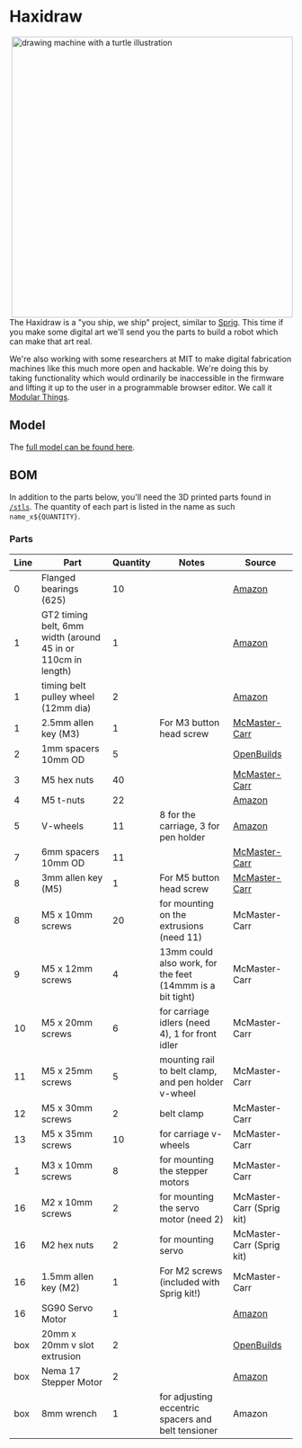 # Haxidraw

<img width="500" alt="drawing machine with a turtle illustration" src="https://cloud-g6sk6by5j-hack-club-bot.vercel.app/0screenshot_2023-04-06_at_1.50.17_pm.png" align="right" />

The Haxidraw is a "you ship, we ship" project, similar to [Sprig](https://sprig.hackclub.com). This time if you make some digital art we'll send you the parts to build a robot which can make that art real.

We're also working with some researchers at MIT to make digital fabrication machines like this much more open and hackable. We're doing this by taking functionality which would ordinarily be inaccessible in the firmware and lifting it up to the user in a programmable browser editor. We call it [Modular Things](https://github.com/modular-things/modular-things).

## Model

The [full model can be found here](https://cad.onshape.com/documents/63bea8a7de5a67f20db27d22/w/8d3bc6b2e7a16d7a1133b3b5/e/b415f757fff520875b42c91b?renderMode=0&uiState=643ecd204eaa6208ded4c597).

## BOM

In addition to the parts below, you'll need the 3D printed parts found in [`/stls`](./stls). The quantity of each part is listed in the name as such `name_x${QUANTITY}`.

### Parts

<!-- todo: add part numbers to mcmaster parts -->

| Line | Part                                                         | Quantity | Notes                                                     | Source                                                                                                                                                                                                                                                                                                                                                                                                                                                   |
| ---- | ------------------------------------------------------------ | -------- | --------------------------------------------------------- | -------------------------------------------------------------------------------------------------------------------------------------------------------------------------------------------------------------------------------------------------------------------------------------------------------------------------------------------------------------------------------------------------------------------------------------------------------- |
| 0    | Flanged bearings (625)                                       | 10       |                                                           | [Amazon](https://www.amazon.com/uxcell-Bearing-5x16x5mm-Shielded-Bearings/dp/B07Z3DXF14/ref=sr_1_3?crid=8AT1M0DQRGMK&keywords=flanged+bearing+625&qid=1676574078&sprefix=flanged+bearing+625%2Caps%2C78&sr=8-3)                                                                                                                                                                                                                                          |
| 1    | GT2 timing belt, 6mm width (around 45 in or 110cm in length) | 1        |                                                           | [Amazon](https://www.amazon.com/Printing-Zeelo-Fiberglass-Rostock-Printers/dp/B08974S1CC/ref=sr_1_1_sspa?crid=396XZ4ZAXMS42&keywords=gt2+timing+belt&qid=1676574964&sprefix=gt2+timing+bel%2Caps%2C107&sr=8-1-spons&psc=1&spLa=ZW5jcnlwdGVkUXVhbGlmaWVyPUExOTkwVktVWlFXWkdVJmVuY3J5cHRlZElkPUEwNTIzMzE3MVE0UEQ2RkcxTEFZRSZlbmNyeXB0ZWRBZElkPUEwNTUzMzUzTk83T1ZPNzdNUFpOJndpZGdldE5hbWU9c3BfYXRmJmFjdGlvbj1jbGlja1JlZGlyZWN0JmRvTm90TG9nQ2xpY2s9dHJ1ZQ==) |
| 1    | timing belt pulley wheel (12mm dia)                          | 2        |                                                           | [Amazon](https://www.amazon.com/WINSINN-Aluminum-Synchronous-Timing-Printer/dp/B077GNZK3J/ref=sr_1_5?crid=1QSGXPNLV7LF3&keywords=5mm%2B20%2Bteeth%2Btiming%2Bpulley%2Bwheel&qid=1680728232&s=industrial&sprefix=gt2%2Btiming%2Bbelt%2Bpulley%2Cindustrial%2C113&sr=1-5&th=1)                                                                                                                                                                             |
| 1    | 2.5mm allen key (M3)                                         | 1        | For M3 button head screw                                  | [McMaster-Carr](https://www.mcmaster.com/allen-keys/l-keys-9/system-of-measurement~metric/size~2-5-mm/)                                                                                                                                                                                                                                                                                                                                                  |
| 2    | 1mm spacers 10mm OD                                          | 5        |                                                           | [OpenBuilds](https://openbuildspartstore.com/precision-shim-10x5x1mm/)                                                                                                                                                                                                                                                                                                                                                                                   |
| 3    | M5 hex nuts                                                  | 40       |                                                           | [McMaster-Carr](https://www.mcmaster.com/nuts/metric-medium-strength-steel-hex-nuts-class-8/thread-size~m5/)                                                                                                                                                                                                                                                                                                                                             |
| 4    | M5 t-nuts                                                    | 22       |                                                           | [Amazon](https://www.amazon.com/Fastener-Nickel-Plated-Sliding-Aluminum-Profile/dp/B086MKNYDS/ref=sr_1_8?crid=21VQGH6T8RDXV&keywords=t+nut&qid=1676574676&sprefix=t+nut%2Caps%2C112&sr=8-8)                                                                                                                                                                                                                                                              |
| 5    | V-wheels                                                     | 11       | 8 for the carriage, 3 for pen holder                      | [Amazon](https://www.amazon.com/V-Shape-Bearing-Accessories-Sliding-Printer/dp/B07NSHH9N4/ref=sr_1_4?crid=18BCJ1C1W468K&keywords=v+wheels&qid=1676574357&sprefix=%2Caps%2C221&sr=8-4)                                                                                                                                                                                                                                                                    |
| 7    | 6mm spacers 10mm OD                                          | 11       |                                                           | [McMaster-Carr](https://www.mcmaster.com/spacers/system-of-measurement~metric/for-screw-size~m5/length~6-mm/od~10mm/)                                                                                                                                                                                                                                                                                                                                    |
| 8    | 3mm allen key (M5)                                           | 1        | For M5 button head screw                                  | [McMaster-Carr](https://www.mcmaster.com/allen-keys/l-keys-9/system-of-measurement~metric/size~5-mm/)                                                                                                                                                                                                                                                                                                                                                    |
| 8    | M5 x 10mm screws                                             | 20       | for mounting on the extrusions (need 11)                  | McMaster-Carr                                                                                                                                                                                                                                                                                                                                                                                                                                            |
| 9    | M5 x 12mm screws                                             | 4        | 13mm could also work, for the feet (14mmm is a bit tight) | McMaster-Carr                                                                                                                                                                                                                                                                                                                                                                                                                                            |
| 10   | M5 x 20mm screws                                             | 6        | for carriage idlers (need 4), 1 for front idler           | McMaster-Carr                                                                                                                                                                                                                                                                                                                                                                                                                                            |
| 11   | M5 x 25mm screws                                             | 5        | mounting rail to belt clamp, and pen holder v-wheel       | McMaster-Carr                                                                                                                                                                                                                                                                                                                                                                                                                                            |
| 12   | M5 x 30mm screws                                             | 2        | belt clamp                                                | McMaster-Carr                                                                                                                                                                                                                                                                                                                                                                                                                                            |
| 13   | M5 x 35mm screws                                             | 10       | for carriage v-wheels                                     | McMaster-Carr                                                                                                                                                                                                                                                                                                                                                                                                                                            |
| 1    | M3 x 10mm screws                                             | 8        | for mounting the stepper motors                           | McMaster-Carr                                                                                                                                                                                                                                                                                                                                                                                                                                            |
| 16   | M2 x 10mm screws                                             | 2        | for mounting the servo motor (need 2)                     | McMaster-Carr (Sprig kit)                                                                                                                                                                                                                                                                                                                                                                                                                                |
| 16   | M2 hex nuts                                                  | 2        | for mounting servo                                        | McMaster-Carr (Sprig kit)                                                                                                                                                                                                                                                                                                                                                                                                                                |
| 16   | 1.5mm allen key (M2)                                         | 1        | For M2 screws (included with Sprig kit!)                  | McMaster-Carr                                                                                                                                                                                                                                                                                                                                                                                                                                            |
| 16   | SG90 Servo Motor                                             | 1        |                                                           | [Amazon](https://www.amazon.com/Smraza-Helicopter-Airplane-Control-Arduino/dp/B07L2SF3R4/ref=sr_1_5?crid=2AQGJMAW5CBU8&keywords=servo%2Bmotor&qid=1676579262&sprefix=servo%2Bmotor%2Caps%2C82&sr=8-5&th=1)                                                                                                                                                                                                                                               |
| box  | 20mm x 20mm v slot extrusion                                 | 2        |                                                           | [OpenBuilds](https://openbuildspartstore.com/v-slot-20x20-linear-rail/?sku=255-LP&gclid=Cj0KCQiAxbefBhDfARIsAL4XLRqRouKE4KMl3HNY35u6MQoBaKNPmS5ODHVxXfpoFuROiafi1i7nwi4aAs3AEALw_wcB)                                                                                                                                                                                                                                                                    |
| box  | Nema 17 Stepper Motor                                        | 2        |                                                           | [Amazon](https://www.amazon.com/STEPPERONLINE-Stepper-63-74oz-Connector-Extruder/dp/B07LCHHQ97/ref=sr_1_3?crid=2JKWSAFLUD7FK&keywords=stepper+motor+nema+15&qid=1676574905&sprefix=stepper+motors+nema+15%2Caps%2C94&sr=8-3)                                                                                                                                                                                                                             |
| box  | 8mm wrench                                                   | 1        | for adjusting eccentric spacers and belt tensioner        | Amazon                                                                                                                                                                                                                                                                                                                                                                                                                                                   |
